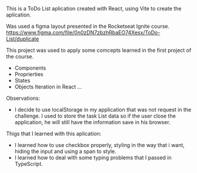 This is a ToDo List aplication created with React, using Vite to create the aplication.

Was used a figma layout presented in the Rocketseat Ignite course.
https://www.figma.com/file/0n0zDN7zbzhRbaEO74Xesx/ToDo-List/duplicate

This project was used to apply some comcepts learned in the first project of the course.

- Components
- Proprierties
- States
- Objects Iteration in React ...

Observations:

- I decide to use localStorage in my application that was not request in the challenge.
  I used to store the task List data so if the user close the application, he will still have the information save in his browser.

Thigs that I learned with this aplication:

- I learned how to use checkbox properly, styling in the way that i want, hiding the input and using a span to style.
- I learned how to deal with some typing problems that I passed in TypeScript.
